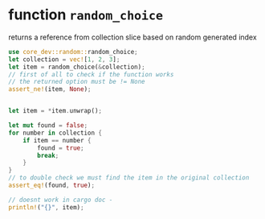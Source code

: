 
# function `random_choice`

returns a reference from collection slice based on random generated index

```rust
use core_dev::random::random_choice;
let collection = vec![1, 2, 3];
let item = random_choice(&collection);
// first of all to check if the function works
// the returned option must be != None
assert_ne!(item, None);


let item = *item.unwrap();

let mut found = false;
for number in collection {
    if item == number {
        found = true;
        break;
    }
}
// to double check we must find the item in the original collection
assert_eq!(found, true);

// doesnt work in cargo doc -
println!("{}", item);
```